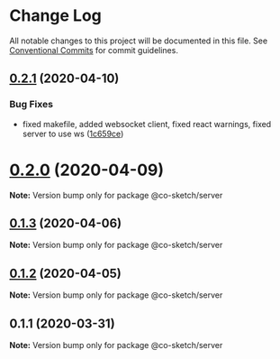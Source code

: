# Change Log

All notable changes to this project will be documented in this file.
See [Conventional Commits](https://conventionalcommits.org) for commit guidelines.

## [0.2.1](https://github.com/luvuong-le/co-sketch/compare/v0.2.0...v0.2.1) (2020-04-10)


### Bug Fixes

* fixed makefile, added websocket client, fixed react warnings, fixed server to use ws ([1c659ce](https://github.com/luvuong-le/co-sketch/commit/1c659ce30e7b98401a5f910816b6603085939c3c))





# [0.2.0](https://github.com/luvuong-le/co-sketch/compare/v0.1.3...v0.2.0) (2020-04-09)

**Note:** Version bump only for package @co-sketch/server





## [0.1.3](https://github.com/luvuong-le/co-sketch/compare/v0.1.2...v0.1.3) (2020-04-06)

**Note:** Version bump only for package @co-sketch/server





## [0.1.2](https://github.com/luvuong-le/co-sketch/compare/v0.1.1...v0.1.2) (2020-04-05)

**Note:** Version bump only for package @co-sketch/server





## 0.1.1 (2020-03-31)

**Note:** Version bump only for package @co-sketch/server
